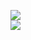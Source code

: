 [![](https://img.shields.io/badge/Made%20With-Github%20Spray-lightgrey.svg?style=for-the-badge&logo=github)](https://github.com/Annihil/github-spray#28540)  
[![](https://i.imgur.com/2DrTn0Z.gif)](https://github.com/Annihil/github-spray)